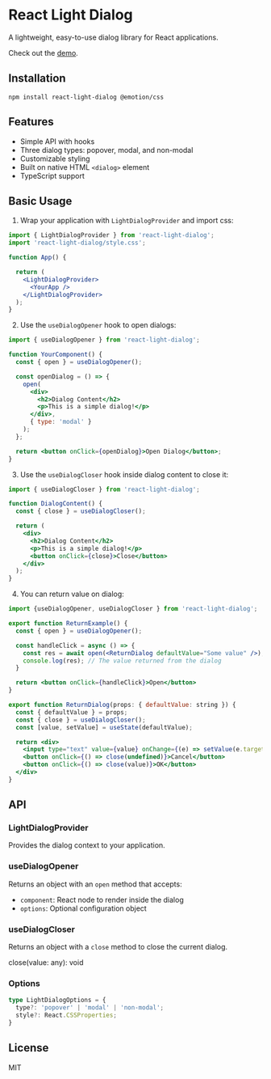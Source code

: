 # React Light Dialog

A lightweight, easy-to-use dialog library for React applications.

Check out the [demo](https://mohhh-ok.github.io/react-light-dialog/).

## Installation

```
npm install react-light-dialog @emotion/css
```

## Features

- Simple API with hooks
- Three dialog types: popover, modal, and non-modal
- Customizable styling
- Built on native HTML `<dialog>` element
- TypeScript support

## Basic Usage

1. Wrap your application with `LightDialogProvider` and import css:

```jsx
import { LightDialogProvider } from 'react-light-dialog';
import 'react-light-dialog/style.css';

function App() {

  return (
    <LightDialogProvider>
      <YourApp />
    </LightDialogProvider>
  );
}
```

2. Use the `useDialogOpener` hook to open dialogs:

```jsx
import { useDialogOpener } from 'react-light-dialog';

function YourComponent() {
  const { open } = useDialogOpener();

  const openDialog = () => {
    open(
      <div>
        <h2>Dialog Content</h2>
        <p>This is a simple dialog!</p>
      </div>,
      { type: 'modal' }
    );
  };

  return <button onClick={openDialog}>Open Dialog</button>;
}
```

3. Use the `useDialogCloser` hook inside dialog content to close it:

```jsx
import { useDialogCloser } from 'react-light-dialog';

function DialogContent() {
  const { close } = useDialogCloser();

  return (
    <div>
      <h2>Dialog Content</h2>
      <p>This is a simple dialog!</p>
      <button onClick={close}>Close</button>
    </div>
  );
}
```

4. You can return value on dialog:

```jsx
import {useDialogOpener, useDialogCloser } from 'react-light-dialog';

export function ReturnExample() {
  const { open } = useDialogOpener();

  const handleClick = async () => {
    const res = await open(<ReturnDialog defaultValue="Some value" />);
    console.log(res); // The value returned from the dialog
  }

  return <button onClick={handleClick}>Open</button>
}

export function ReturnDialog(props: { defaultValue: string }) {
  const { defaultValue } = props;
  const { close } = useDialogCloser();
  const [value, setValue] = useState(defaultValue);

  return <div>
    <input type="text" value={value} onChange={(e) => setValue(e.target.value)} />
    <button onClick={() => close(undefined)}>Cancel</button>
    <button onClick={() => close(value)}>OK</button>
  </div>
}
```


## API

### LightDialogProvider

Provides the dialog context to your application.

### useDialogOpener

Returns an object with an `open` method that accepts:
- `component`: React node to render inside the dialog
- `options`: Optional configuration object

### useDialogCloser

Returns an object with a `close` method to close the current dialog.

close(value: any): void

### Options

```typescript
type LightDialogOptions = {
  type?: 'popover' | 'modal' | 'non-modal';
  style?: React.CSSProperties;
}
```

## License

MIT